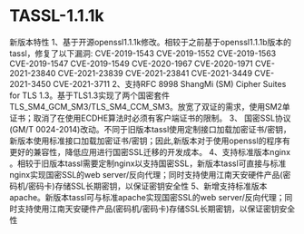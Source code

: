 # TASSL-1.1.1k
新版本特性
1、基于开源openssl1.1.1k修改。相较于之前基于openssl1.1.1b版本的tassl，修复了以下漏洞: CVE-2019-1543 CVE-2019-1552 CVE-2019-1563 CVE-2019-1547 CVE-2019-1549 CVE-2020-1967 CVE-2020-1971 CVE-2021-23840 CVE-2021-23839 CVE-2021-23841 CVE-2021-3449 CVE-2021-3450 CVE-2021-3711
2、支持RFC 8998  ShangMi (SM) Cipher Suites for TLS 1.3。基于TLS1.3实现了两个国密套件TLS_SM4_GCM_SM3/TLS_SM4_CCM_SM3。放宽了双证的需求，使用SM2单证书；取消了在使用ECDHE算法时必须有客户端证书的限制。
3、 国密SSL协议(GM/T 0024-2014)改动。不同于旧版本tassl使用定制接口加载加密证书/密钥，新版本使用标准接口加载加密证书/密钥；因此,新版本对于使用openssl的程序有更好的兼容性，降低应用进行国密SSL迁移的开发成本。
4、支持标准版本nginx 。相较于旧版本tassl需要定制nginx以支持国密SSL，新版本tassl可直接与标准nginx实现国密SSL的web server/反向代理；同时支持使用江南天安硬件产品(密码机/密码卡)存储SSL长期密钥，以保证密钥安全性
5、新增支持标准版本apache。新版本tassl可与标准apache实现国密SSL的web server/反向代理；同时支持使用江南天安硬件产品(密码机/密码卡)存储SSL长期密钥，以保证密钥安全性
